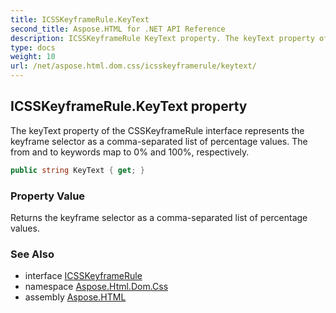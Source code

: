 ```yaml
---
title: ICSSKeyframeRule.KeyText
second_title: Aspose.HTML for .NET API Reference
description: ICSSKeyframeRule KeyText property. The keyText property of the CSSKeyframeRule interface represents the keyframe selector as a comma-separated list of percentage values. The from and to keywords map to 0 and 100 respectively
type: docs
weight: 10
url: /net/aspose.html.dom.css/icsskeyframerule/keytext/
---
```

## ICSSKeyframeRule.KeyText property

The keyText property of the CSSKeyframeRule interface represents the keyframe selector as a comma-separated list of percentage values. The from and to keywords map to 0% and 100%, respectively.

```csharp
public string KeyText { get; }
```

### Property Value

Returns the keyframe selector as a comma-separated list of percentage values.

### See Also

* interface [ICSSKeyframeRule](../)
* namespace [Aspose.Html.Dom.Css](../../../aspose.html.dom.css/)
* assembly [Aspose.HTML](../../../)
